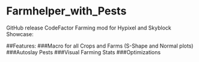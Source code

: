 # Farmhelper_with_Pests

GitHub release CodeFactor
Farming mod for Hypixel and Skyblock
Showcase:

##Features:
###Macro for all Crops and Farms (S-Shape and Normal plots)
###Autoslay Pests
###Visual Farming Stats
###Optimizations
